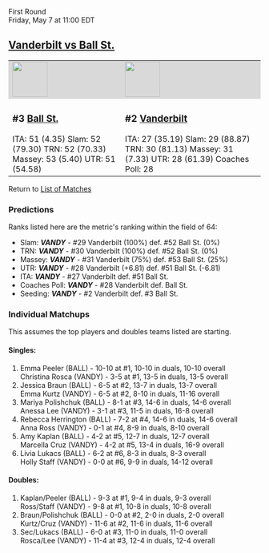 First Round  
Friday, May 7 at 11:00 EDT
## [Vanderbilt vs Ball St.](https://www.ncaa.com/game/5833676) 

<table>  
<tr style="background-color: #d9d9d9 !important"><td><a href="../"><img src="https://www.ncaa.com/sites/default/files/images/logos/schools/b/ball-st.70.png" width="70" height="70" /></a></td><td><a href="../"><img src="https://www.ncaa.com/sites/default/files/images/logos/schools/v/vanderbilt.70.png" width="70" height="70" /></a></td></tr>
<tr><td>  

<h3>#3 <a href="../">Ball St.</a></h3>  
ITA: 51 (4.35)</li>  
Slam: 52 (79.30)</li>  
TRN: 52 (70.33)</li>  
Massey: 53 (5.40)</li>  
UTR: 51 (54.58)</li>  

</td><td>  

<h3>#2 <a href="../">Vanderbilt</a></h3>  
ITA: 27 (35.19)</li>  
Slam: 29 (88.87)</li>  
TRN: 30 (81.13)</li>  
Massey: 31 (7.33)</li>  
UTR: 28 (61.39)</li>  
Coaches Poll: 28</li>  

</td></tr></table>  

Return to [List of Matches](../index.md)  

### Predictions  

Ranks listed here are the metric's ranking within the field of 64:  
- Slam: ***VANDY*** - #29 Vanderbilt (100%) def. #52 Ball St. (0%)  
- TRN: ***VANDY*** - #30 Vanderbilt (100%) def. #52 Ball St. (0%)  
- Massey: ***VANDY*** - #31 Vanderbilt (75%) def. #53 Ball St. (25%)  
- UTR: ***VANDY*** - #28 Vanderbilt (+6.81) def. #51 Ball St. (-6.81)  
- ITA: ***VANDY*** - #27 Vanderbilt def. #51 Ball St.  
- Coaches Poll: ***VANDY*** - #28 Vanderbilt def. Ball St.  
- Seeding: ***VANDY*** - #2 Vanderbilt def. #3 Ball St.  

### Individual Matchups  

This assumes the top players and doubles teams listed are starting.  

#### Singles:  
1. Emma Peeler (BALL) - 10-10 at #1, 10-10 in duals, 10-10 overall  
   Christina Rosca (VANDY) - 3-5 at #1, 13-5 in duals, 13-5 overall
2. Jessica Braun (BALL) - 6-5 at #2, 13-7 in duals, 13-7 overall  
   Emma Kurtz (VANDY) - 6-5 at #2, 8-10 in duals, 11-16 overall
3. Mariya Polishchuk (BALL) - 8-1 at #3, 14-6 in duals, 14-6 overall  
   Anessa Lee (VANDY) - 3-1 at #3, 11-5 in duals, 16-8 overall
4. Rebecca Herrington (BALL) - 7-2 at #4, 14-6 in duals, 14-6 overall  
   Anna Ross (VANDY) - 0-1 at #4, 8-9 in duals, 8-10 overall
5. Amy Kaplan (BALL) - 4-2 at #5, 12-7 in duals, 12-7 overall  
   Marcella Cruz (VANDY) - 4-2 at #5, 13-4 in duals, 16-9 overall
6. Livia Lukacs (BALL) - 6-2 at #6, 8-3 in duals, 8-3 overall  
   Holly Staff (VANDY) - 0-0 at #6, 9-9 in duals, 14-12 overall

#### Doubles:  
1. Kaplan/Peeler (BALL) - 9-3 at #1, 9-4 in duals, 9-3 overall  
   Ross/Staff (VANDY) - 9-8 at #1, 10-8 in duals, 10-8 overall
2. Braun/Polishchuk (BALL) - 0-0 at #2, 2-0 in duals, 2-0 overall  
   Kurtz/Cruz (VANDY) - 11-6 at #2, 11-6 in duals, 11-6 overall
3. Sec/Lukacs (BALL) - 6-0 at #3, 11-0 in duals, 11-0 overall  
   Rosca/Lee (VANDY) - 11-4 at #3, 12-4 in duals, 12-4 overall